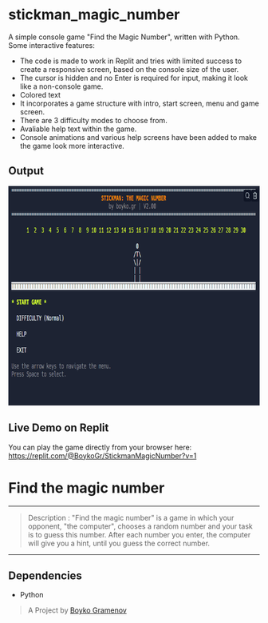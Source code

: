 # stickman_magic_number
A simple console game "Find the Magic Number", written with Python. Some interactive features:
- The code is made to work in Replit and tries with limited success to create a responsive screen, based on the console size of the user.
- The cursor is hidden and no Enter is required for input, making it look like a non-console game.
- Colored text
- It incorporates a game structure with intro, start screen, menu and game screen.
- There are 3 difficulty modes to choose from.
- Avaliable help text within the game.
- Console animations and various help screens have been added to make the game look more interactive.


## Output

<img src="https://github.com/boykogr/stickman_magic_number/blob/main/stickman_magic_number_demo.gif" width="807" height="439" />

## Live Demo on Replit

You can play the game directly from your browser here:
https://replit.com/@BoykoGr/StickmanMagicNumber?v=1

# Find the magic number 
---
> Description : "Find the magic number" is a game in which your opponent, "the computer", chooses a random number and your task is to guess this number. After each number you enter, the computer will give you a hint, until you guess the correct number.
---

## Dependencies

* Python


> A Project by [Boyko Gramenov](https://github.com/boykogr)

